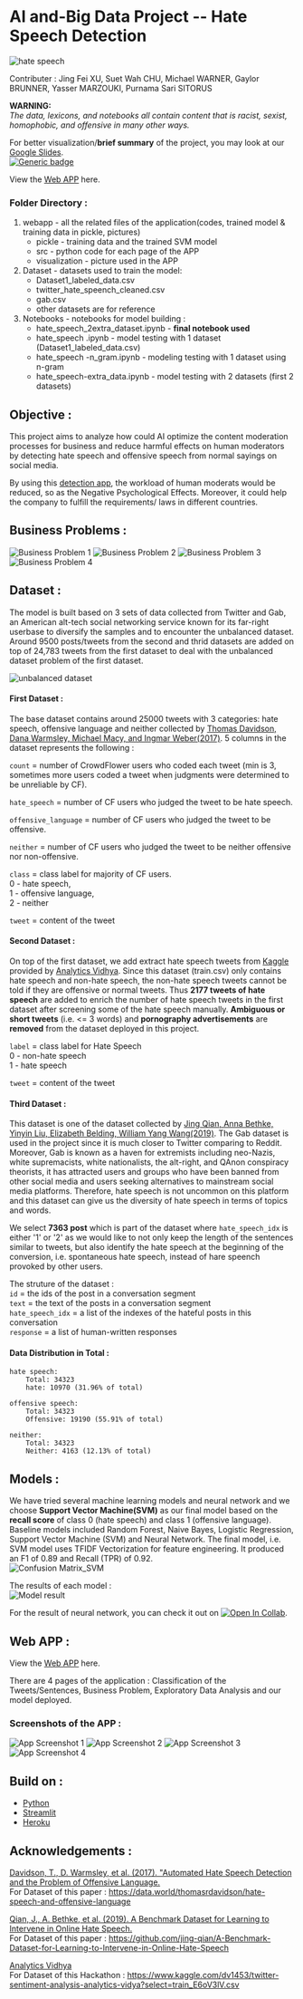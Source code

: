 # AI and-Big Data Project -- Hate Speech Detection
![hate speech](http://www.unz.com/wp-content/uploads/2017/10/shutterstock_712486300.jpg)   

 Contributer : Jing Fei XU, Suet Wah CHU, Michael WARNER, Gaylor BRUNNER, Yasser MARZOUKI, Purnama Sari SITORUS  

**WARNING:**  
*The data, lexicons, and notebooks all contain content that is racist, sexist, homophobic, and offensive in many other ways.*

For better visualization/**brief summary** of the project, you may look at our [Google Slides](https://drive.google.com/file/d/1ZYdkOrVsBld5lvz3K6pfUXcrPHd8q45z/view?usp=sharing).   
[![Generic badge](https://img.shields.io/badge/Google-Slides-<YELLOW>.svg)](https://drive.google.com/file/d/1ZYdkOrVsBld5lvz3K6pfUXcrPHd8q45z/view?usp=sharing)

View the [Web APP](https://hate-speech-detection-tbs.herokuapp.com) here.

### Folder Directory :
1. webapp    -  all the related files of the application(codes, trained model & training data in pickle, pictures)
   - pickle  - training data and the trained SVM model
   - src - python code for each page of the APP
   - visualization - picture used in the APP
2. Dataset  - datasets used to train the model: 
   - Dataset1_labeled_data.csv
   - twitter_hate_speench_cleaned.csv
   - gab.csv
   - other datasets are for reference
3. Notebooks - notebooks for model building :
   - hate_speech_2extra_dataset.ipynb - **final notebook used**
   - hate_speech .ipynb - model testing with 1 dataset (Dataset1_labeled_data.csv)
   - hate_speech -n_gram.ipynb - modeling testing with 1 dataset using n-gram
   - hate_speech-extra_data.ipynb - model testing with 2 datasets (first 2 datasets)
   

## Objective :
This project aims to analyze how could AI optimize the content moderation processes for business and reduce harmful effects on human moderators by detecting hate speech and offensive speech from normal sayings on social media.  

By using this [detection app](https://hate-speech-detection-tbs.herokuapp.com), the workload of human moderats would be reduced, so as the Negative Psychological Effects. Moreover, it could help the company to fulfill the requirements/ laws in different countries.

## Business Problems :
![Business Problem 1](/webapp/visualization/business_problem_1.png)
![Business Problem 2](/webapp/visualization/business_problem_2.png)
![Business Problem 3](/webapp/visualization/business_problem_3.png)
![Business Problem 4](/webapp/visualization/business_problem_4.png)


## Dataset : 
The model is built based on 3 sets of data collected from Twitter and Gab, an American alt-tech social networking service known for its far-right userbase to diversify the samples and to encounter the unbalanced dataset. Around 9500 posts/tweets from the second and thrid datasets are added on top of 24,783 tweets from the first dataset to deal with the unbalanced dataset problem of the first dataset.  

![unbalanced dataset](/Images/unbalanced_dataset.png)  



#### First Dataset : 
The base dataset contains around 25000 tweets with 3 categories: hate speech, offensive language and neither collected by [Thomas Davidson, Dana Warmsley, Michael Macy, and Ingmar Weber(2017)](https://data.world/thomasrdavidson/hate-speech-and-offensive-language). 5 columns in the dataset represents the following :  

`count` = number of CrowdFlower users who coded each tweet (min is 3, sometimes more users coded a tweet when judgments were determined to be unreliable by CF).

`hate_speech` = number of CF users who judged the tweet to be hate speech.  

`offensive_language` = number of CF users who judged the tweet to be offensive.  

`neither` = number of CF users who judged the tweet to be neither offensive nor non-offensive.  

`class` = class label for majority of CF users.  
0 - hate speech,  
1 - offensive language,  
2 - neither  

`tweet` = content of the tweet  

#### Second Dataset : 
On top of the first dataset, we add extract hate speech tweets from [Kaggle](https://www.kaggle.com/dv1453/twitter-sentiment-analysis-analytics-vidya?select=train_E6oV3lV.csv) provided by [Analytics Vidhya](https://datahack.analyticsvidhya.com/contest/practice-problem-twitter-sentiment-analysis/#LeaderBoard). Since this dataset (train.csv) only contains hate speech and non-hate speech, the non-hate speech tweets cannot be told if they are offensive or normal tweets. Thus **2177 tweets of hate speech** are added to enrich the number of hate speech tweets in the first dataset after screening some of the hate speech manually. **Ambiguous or short tweets** (i.e. <= 3 words) and **pornography advertisements** are **removed** from the dataset deployed in this project.

`label` = class label for Hate Speech  
0 - non-hate speech  
1 - hate speech  

`tweet` = content of the tweet

#### Third Dataset : 
This dataset is one of the dataset collected by [Jing Qian, Anna Bethke, Yinyin Liu, Elizabeth Belding, William Yang Wang(2019)](https://github.com/jing-qian/A-Benchmark-Dataset-for-Learning-to-Intervene-in-Online-Hate-Speech). The Gab dataset is used in the project since it is much closer to Twitter comparing to Reddit. Moreover, Gab is known as a haven for extremists including neo-Nazis, white supremacists, white nationalists, the alt-right, and QAnon conspiracy theorists, it has attracted users and groups who have been banned from other social media and users seeking alternatives to mainstream social media platforms. Therefore, hate speech is not uncommon on this platform and this dataset can give us the diversity of hate speech in terms of topics and words.  

We select **7363 post** which is part of the dataset where `hate_speech_idx` is either '1' or '2' as we would like to not only keep the length of the sentences similar to tweets, but also identify the hate speech at the beginning of the conversion, i.e. spontaneous hate speech, instead of hare speench provoked by other users.   

The struture of the dataset :   
`id` =	the ids of the post in a conversation segment  
`text` =	the text of the posts in a conversation segment  
`hate_speech_idx` =	a list of the indexes of the hateful posts in this conversation  
`response` =	a list of human-written responses  

#### Data Distribution in Total :   
```
hate speech:
    Total: 34323
    hate: 10970 (31.96% of total)

offensive speech:
    Total: 34323
    Offensive: 19190 (55.91% of total)

neither:
    Total: 34323
    Neither: 4163 (12.13% of total)
```

## Models :

We have tried several machine learning models and neural network and we choose **Support Vector Machine(SVM)** as our final model based on the **recall score** of class 0 (hate speech) and class 1 (offensive language). Baseline models included Random Forest, Naive Bayes, Logistic Regression, Support Vector Machine (SVM) and Neural Network. The final model, i.e. SVM model uses TFIDF Vectorization for feature engineering. It produced an F1 of 0.89 and Recall (TPR) of 0.92.  
![Confusion Matrix_SVM](/webapp/visualization/svm_model.png)  

The results of each model :  
![Model result](/Images/model_result.png) 

For the result of neural network, you can check it out on 
[![Open In Collab](https://colab.research.google.com/assets/colab-badge.svg)](https://colab.research.google.com/drive/1Bd0-Mg-XdyyzLHc9j6rIYKy6tSDALUhY?usp=sharing).    

## Web APP :
View the [Web APP](https://hate-speech-detection-tbs.herokuapp.com) here.

There are 4 pages of the application : Classification of the Tweets/Sentences, Business Problem, Exploratory Data Analysis and our model deployed. 
### Screenshots of the APP :
![App Screenshot 1](/Images/app_screenshot_1.png)
![App Screenshot 2](/Images/app_screenshot_2.png)
![App Screenshot 3](/Images/app_screenshot_3.png)
![App Screenshot 4](/Images/app_screenshot_4.png)

## Build on :
- [Python](https://www.python.org/)
- [Streamlit](https://streamlit.io/)
- [Heroku](https://www.heroku.com)  

## Acknowledgements :


[Davidson, T., D. Warmsley, et al. (2017). "Automated Hate Speech Detection and the Problem of Offensive Language.](https://www.researchgate.net/publication/314942659_Automated_Hate_Speech_Detection_and_the_Problem_of_Offensive_Language)  
For Dataset of this paper : https://data.world/thomasrdavidson/hate-speech-and-offensive-language 
	
[Qian, J., A. Bethke, et al. (2019). A Benchmark Dataset for Learning to Intervene in Online Hate Speech.](https://www.researchgate.net/publication/336997246_A_Benchmark_Dataset_for_Learning_to_Intervene_in_Online_Hate_Speech)  
For Dataset of this paper : https://github.com/jing-qian/A-Benchmark-Dataset-for-Learning-to-Intervene-in-Online-Hate-Speech
	
[Analytics Vidhya](https://datahack.analyticsvidhya.com/contest/practice-problem-twitter-sentiment-analysis/#LeaderBoard)  
For Dataset of this Hackathon : https://www.kaggle.com/dv1453/twitter-sentiment-analysis-analytics-vidya?select=train_E6oV3lV.csv 

